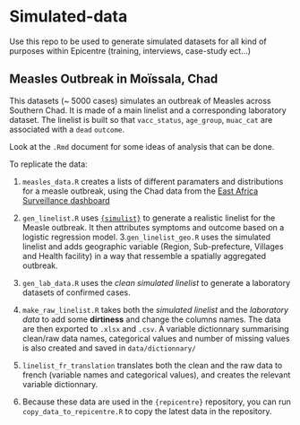 # Simulated-data
Use this repo to be used to generate simulated datasets for all kind of purposes within Epicentre (training, interviews, case-study ect...)

## Measles Outbreak in Moïssala, Chad

This datasets (~ 5000 cases) simulates an outbreak of Measles across Southern Chad. It is made of a main linelist and a corresponding laboratory dataset. 
The linelist is built so that `vacc_status`, `age_group`, `muac_cat` are associated with a `dead` `outcome`. 

Look at the `.Rmd` document for some ideas of analysis that can be done.

To replicate the data: 

1. `measles_data.R` creates a lists of different paramaters and distributions for a measle outbreak, using the Chad data from the [East Africa Surveillance dashboard](https://apps.epicentre-msf.org/secure/app/east-africa-measles)
2. `gen_linelist.R` uses [`{simulist}`](https://github.com/epiverse-trace/simulist) to generate a realistic linelist for the Measle outbreak. It then attributes symptoms and outcome based on a logistic regression model.
3.`gen_linelist_geo.R` uses the simulated linelist and adds geographic variable (Region, Sub-prefecture, Villages and Health facility) in a way that ressemble a spatially aggregated outbreak.
4. `gen_lab_data.R` uses the *clean simulated linelist* to generate a laboratory datasets of confirmed cases.
5. `make_raw_linelist.R` takes both the *simulated linelist* and the *laboratory data* to add some **dirtiness** and change the columns names. The data are then exported to `.xlsx` and `.csv`. A variable dictionnary summarising clean/raw data names, categorical values and number of missing values is also created and saved in `data/dictionnary/`
6. `linelist_fr_translation` translates both the clean and the raw data to french (variable names and categorical values), and creates the relevant variable dictionnary. 

7. Because these data are used in the `{repicentre}` repository, you can run `copy_data_to_repicentre.R` to copy the latest data in the repository.


